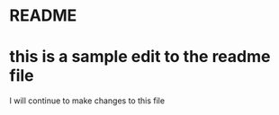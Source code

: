 # README #
# this is a sample edit to the readme file #

I will continue to make changes to this file
